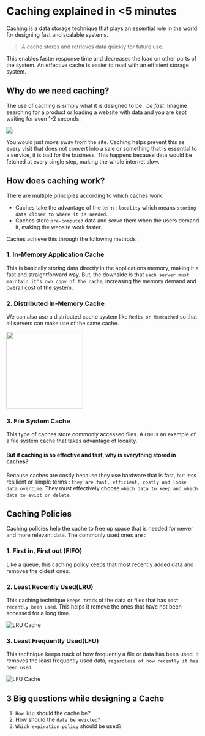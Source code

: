 # Caching explained in <5 minutes
Caching is a data storage technique that plays an essential role in the world for designing fast and scalable systems. 

> A cache stores and retrieves data quickly for future use.

This enables faster response time and decreases the load on other parts of the system. An effective cache is easier to read with an efficient storage system. 

## Why do we need caching?
The use of caching is simply what it is designed to be : *be fast*.
Imagine searching for a product or loading a website with data and you are kept waiting for even 1-2 seconds.

<img src="https://media.giphy.com/media/FoH28ucxZFJZu/giphy.gif"/>

You would just move away from the site. Caching helps prevent this as every visit that does not convert into a sale or something that is essential to a service, it is bad for the business.
This happens because data would be fetched at every single step, making the whole internet slow. 

## How does caching work?
There are multiple principles according to which caches work.

 - Caches take the advantage of the term : `locality` which means `storing data closer to where it is needed`. 
 - Caches store `pre-computed` data and serve them when the users demand it, making the website work faster.

Caches achieve this through the following methods : 
### 1. In-Memory Application Cache
This is basically storing data directly in the applications memory, making it a fast and straightforward way. 
But, the downside is that `each server must maintain it's own copy of the cache`, increasing the memory demand and overall cost of the system.

### 2. Distributed In-Memory Cache
We can also use a distributed cache system like `Redis or Memcached` so that all servers can make use of the same cache.

<img height=200 src="https://kinsta.com/wp-content/uploads/2023/06/memcached-vs-redis-illustration.png"/>

### 3. File System Cache
This type of caches store commonly accessed files. A `CDN` is an example of a file system cache that takes advantage of locality.

#### But if caching is so effective and fast, why is everything stored in caches?
Because caches are costly because they use hardware that is fast, but less resilient or simple terms : `they are fast, efficient, costly and loose data overtime`.
They must effectively choose `which data to keep and which data to evict or delete`.

## Caching Policies
Caching policies help the cache to free up space that is needed for newer and more relevant data. 
The commonly used ones are : 
### 1. First in, First out (FIFO)
Like a queue, this caching policy keeps that most recently added data and removes the oldest ones.

### 2. Least Recently Used(LRU)
This caching technique `keeps track` of the data or files that has `most recently been used`. 
This helps it remove the ones that have not been accessed for a long time.

![LRU Cache](https://github.com/thevinitgupta/100-Days-of-Learning/assets/65801700/701c39fe-f6bc-404d-a1dc-b45159b8c582)

### 3. Least Frequently Used(LFU)
This technique keeps track of how frequently a file or data has been used. 
It removes the least frequently used data, `regardless of how recently it has been used`.

![LFU Cache](https://github.com/thevinitgupta/100-Days-of-Learning/assets/65801700/89e25fef-d51c-442a-ac4b-fdc1993e2f39)


## 3 Big questions while designing a Cache
1. `How big` should the cache be?
2. How should the `data be evicted`?
3. `Which expiration policy` should be used?


